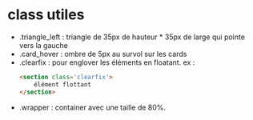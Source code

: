 class utiles
===

- .triangle_left : triangle de 35px de hauteur * 35px de large qui pointe vers la gauche
- .card_hover : ombre de 5px au survol sur les cards
- .clearfix : pour englover les éléments en floatant. ex :
    ```html
    <section class='clearfix'>
        élément flottant
    </section>
    ```
- .wrapper : container avec une taille de 80%.
